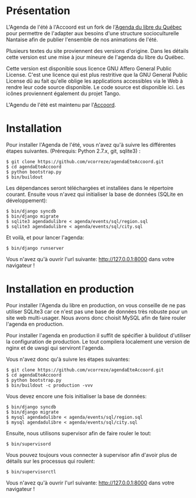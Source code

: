 Présentation
============

L'Agenda de l'été à l'Accoord est un fork de l'[Agenda du libre du Québec](https://github.com/mlhamel/agendadulibre) pour
permettre de l'adapter aux besoins d'une structure socioculturelle Nantaise
afin de publier l'ensemble de nos animations de l'été.

Plusieurs textes du site proviennent des versions d'origine. Dans les détails cette
version est une mise à jour mineure de l'agenda du libre du Québec.


Cette version est disponible sous licence GNU Affero General Public License.
C'est une licence qui est plus restritive que la GNU General Public License
dû au fait qu'elle oblige les applications accessibles via le Web à rendre leur
 code source disponible. Le code source est disponible ici. Les
icônes proviennent également du projet Tango.

L'Agendu de l'été est maintenu par l'[Accoord](https://www.accoord.fr/).

Installation
========

Pour installer l'Agenda de l'été, vous n'avez qu'à suivre les différentes
étapes suivantes. (Prérequis: Python 2.7.x, git, sqlite3) :

    $ git clone https://github.com/vcorreze/agendaEteAccoord.git
    $ cd agendaEteAccoord
    $ python bootstrap.py
    $ bin/buildout

Les dépendances seront téléchargées et installées dans le répertoire courant.
Ensuite vous n'avez qui initialiser la base de données (SQLite en
développement):

    $ bin/django syncdb
    $ bin/django migrate
    $ sqlite3 agendadulibre < agenda/events/sql/region.sql
    $ sqlite3 agendadulibre < agenda/events/sql/city.sql
    
Et voilà, et pour lancer l'agenda:

    $ bin/django runserver

Vous n'avez qu'à ouvrir l'url suivante: http://127.0.0.1:8000 dans votre
navigateur !

Installation en production
===================

Pour installer l'Agenda du libre en production, on vous conseille de ne pas 
utiliser SQLite3 car ce n'est pas une base de données très robuste pour un 
site web multi-usager. Nous avons donc choisit MySQL afin de faire rouler 
l'agenda en production.

Pour installer l'agenda en production il suffit de spécifier à buildout 
d'utiliser la configuration de production. Le tout compilera localement une
version de nginx et de uwsgi qui serviront l'agenda.

Vous n'avez donc qu'à suivre les étapes suivantes:

    $ git clone https://github.com/vcorreze/agendaEteAccoord.git
    $ cd agendaEteAccoord
    $ python bootstrap.py
    $ bin/buildout -c production -vvv
    
Vous devez encore une fois initialiser la base de données:

    $ bin/django syncdb
    $ bin/django migrate
    $ mysql agendadulibre < agenda/events/sql/region.sql
    $ mysql agendadulibre < agenda/events/sql/city.sql
    
Ensuite, nous utilisons supervisor afin de faire rouler le tout:

    $ bin/supervisord
    
Vous pouvez toujours vous connecter à supervisor afin d'avoir plus de détails
sur les processus qui roulent:

    $ bin/supervisorctl
    
Vous n'avez qu'à ouvrir l'url suivante: http://127.0.0.1:8000 dans votre
navigateur !


